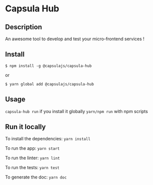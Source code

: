 Capsula Hub
===========
Description
-----------
An awesome tool to develop and test your micro-frontend services !

Install
-------
`$ npm install -g @capsulajs/capsula-hub`

or

`$ yarn global add @capsulajs/capsula-hub`

Usage
-----
`capsula-hub run` if you install it globally
`yarn/npm run` with npm scripts


Run it locally
--------------
To install the dependencies: `yarn install`

To run the app: `yarn start`

To run the linter: `yarn lint`

To run the tests: `yarn test`

To generate the doc: `yarn doc`
